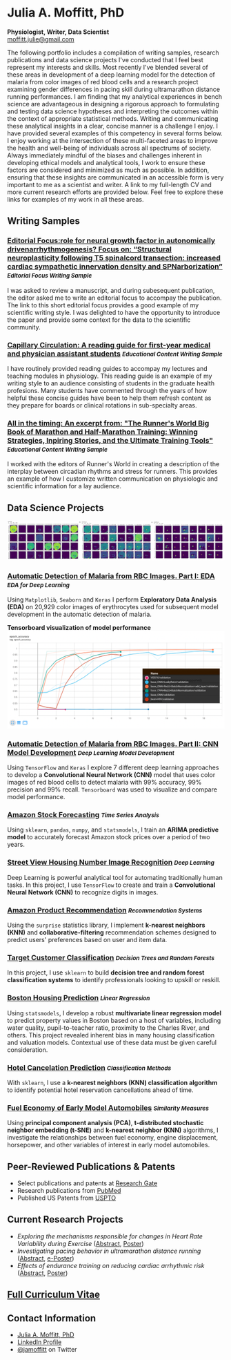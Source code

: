# Julia A. Moffitt, PhD
**Physiologist, Writer, Data Scientist**<br />
[moffitt.julie@gmail.com](moffitt.julie@gmail.com)

The following portfolio includes a compilation of writing samples, research publications and data science projects I've conducted that I feel best represent my interests and skills.  Most recently I've blended several of these areas in development of a deep learning model for the detection of malaria from color images of red blood cells and a research project examining gender differences in pacing skill during ultramarathon distance running performances. I am finding that my analytical experiences in bench science are advantageous in designing a rigorous approach to formulating and testing data science hypotheses and interpreting the outcomes within the context of appropriate statistical methods.  Writing and communicating these analytical insights in a clear, concise manner is a challenge I enjoy. I have provided several examples of this competency in several forms below.  I enjoy working at the intersection of these multi-faceted areas to improve the health and well-being of individuals across all spectrums of society.  Always immediately mindful of the biases and challenges inherent in developing ethical models and analytical tools, I work to ensure these factors are considered and minimized as much as possible.  In addition, ensuring that these insights are communicated in an accessible form is very important to me as a scientist and writer.  A link to my full-length CV and more current research efforts are provided below. Feel free to explore these links for examples of my work in all these areas. 

## Writing Samples

### [Editorial Focus:role for neural growth factor in autonomically drivenarrhythmogenesis? Focus on: “Structural neuroplasticity following T5 spinalcord transection: increased cardiac sympathetic innervation density and SPNarborization”](https://github.com/jamoffitt67/jamoffitt67.github.io/blob/5d7438652e2e08a79966cc3d0b90420c5b503372/ajpregu.00524.2010.pdf) <i style="font-size:0.8em">Editorial Focus Writing Sample</i> 
I was asked to review a manuscript, and during subesequent publication, the editor asked me to write an editorial focus to accompay the publication.  The link to this short editorial focus provides a good example of my scientific writing style. I was delighted to have the opportunity to introduce the paper and provide some context for the data to the scientific community.

### [Capillary Circulation:  A reading guide for first-year medical and physician assistant students](https://github.com/jamoffitt67/jamoffitt67.github.io/blob/5d7438652e2e08a79966cc3d0b90420c5b503372/Capillary%20Circulation%20Handout.pdf) <i style="font-size:0.8em">Educational Content Writing Sample</i> 
I have routinely provided reading guides to accompay my lectures and teaching modules in physiology.  This reading guide is an example of my writing style to an audience consisting of students in the graduate health profesions.  Many students have commented through the years of how helpful these concise guides have been to help them refresh content as they prepare for boards or clinical rotations in sub-specialty areas.

### [All in the timing: An excerpt from: "The Runner's World Big Book of Marathon and Half-Marathon Training: Winning Strategies, Inpiring Stories, and the Ultimate Training Tools"](https://github.com/jamoffitt67/jamoffitt67.github.io/blob/5d7438652e2e08a79966cc3d0b90420c5b503372/LaySample.png) <i style="font-size:0.8em">Educational Content Writing Sample</i> 
I worked with the editors of Runner's World in creating a description of the interplay between circadian rhythms and stress for runners.  This provides an example of how I customize written communication on physiologic and scientific information for a lay audience.


## Data Science Projects 

![Activation maps](ActivationMaps.png)

### [Automatic Detection of Malaria from RBC Images.  Part I: EDA](https://github.com/jamoffitt67/jamoffitt67.github.io/blob/a021c5adb71bfac327e102c103356a7a6bcd2559/Optimization%20of%20a%20CNN%20model%20for%20detection%20of%20malaria%20in%20erythrocytes.%20%20Part%20I_Exploratory%20Data%20Analysis%20(1).ipynb) <i style="font-size:0.8em">EDA for Deep Learning</i>
Using `Matplotlib`, `Seaborn` and `Keras` I perform **Exploratory Data Analysis (EDA)** on 20,929 color images of erythrocytes used for subsequent model development in the automatic detection of malaria. 

**Tensorboard visualization of model performance**
![Tensorboard visualization](Picture1.png)

### [Automatic Detection of Malaria from RBC Images.  Part II: CNN Model Development](https://github.com/jamoffitt67/jamoffitt67.github.io/blob/974c7d04093a7f83f8ea494899bd4c545619d3f3/Part%20II_Optimization%20of%20CNN%20model%20for%20automatic%20detection%20of%20malaria.ipynb) <i style="font-size:0.8em">Deep Learning Model Development</i> 
Using `TensorFlow` and `Keras` I explore 7 different deep learning approaches to develop a **Convolutional Neural Network (CNN)** model that uses color images of red blood cells to detect malaria with 99% accuracy, 99% precision and 99% recall. `Tensorboard` was used to visualize and compare model performance.

### [Amazon Stock Forecasting](https://github.com/jamoffitt67/jamoffitt67.github.io/blob/ad1f0adbf8dcf670e4a7a550b551cbde5f0ed41d/Amazon_Stock_Project_Time_Series_PF.ipynb) <i style="font-size:0.8em">Time Series Analysis</i>
Using `sklearn`, `pandas`, `numpy`, and `statsmodels`, I train
an **ARIMA predictive model** to accurately forecast Amazon stock
prices over a period of two years.

### [Street View Housing Number Image Recognition](https://github.com/jamoffitt67/jamoffitt67.github.io/blob/f3524873b9821502743b54be20b181b5c8dfd339/CNN_Project_SVHN_PF.ipynb) <i style="font-size:0.8em">Deep Learning</i>
Deep Learning is powerful analytical tool for automating
traditionally human tasks. In this project, I use `TensorFlow` to
create and train a **Convolutional Neural Network (CNN)** to
recognize digits in images.

### [Amazon Product Recommendation](https://github.com/jamoffitt67/jamoffitt67.github.io/blob/237f3589eb018c249bc148b62274d389c595a264/Amazon_Recommendation_System_PF.ipynb) <i style="font-size:0.8em">Recommendation Systems</i>
Using the `surprise` statistics library, I implement **k-nearest
neighbors (KNN)** and **collaborative-filtering** recommendation
schemes designed to predict users' preferences based on user and
item data.

### [Target Customer Classification](https://github.com/jamoffitt67/jamoffitt67.github.io/blob/0f563df8428e368fee922da06b9c75684142f635/Classification_Decision_Tree_Random_Forests_PF.ipynb) <i style="font-size:0.8em">Decision Trees and Random Forests</i>
In this project, I use `sklearn` to build **decision tree and random
forest classification systems** to identify professionals looking to
upskill or reskill.

### [Boston Housing Prediction](https://github.com/jamoffitt67/jamoffitt67.github.io/blob/3b4945b507e96735f04cc0ea0c967ea7c3fca7c1/Boston_house_price_prediction_pf%20(1).ipynb) <i style="font-size:0.8em">Linear Regression</i>
Using `statsmodels`, I develop a robust **multivariate linear
regression model** to predict property values in Boston based on a
host of variables, including water quality, pupil-to-teacher ratio,
proximity to the Charles River, and others. This project revealed inherent bias in many housing classification and valuation models. Contextual use of these data must be given careful consideration.

### [Hotel Cancelation Prediction](https://github.com/jamoffitt67/jamoffitt67.github.io/blob/911d9bfa8e69cacd34581273895c59a583cee566/Project_Classification_Hotel_Cancelation_PF%20(1).ipynb) <i style="font-size:0.8em">Classification Methods</i>
With `sklearn`, I use a **k-nearest neighbors (KNN) classification
algorithm** to identify potential hotel reservation cancellations
ahead of time.

### [Fuel Economy of Early Model Automobiles](https://github.com/jamoffitt67/jamoffitt67.github.io/blob/668415aa6991a606b6be1dfb3ca4f5193e4477ba/PCA_tSNE_MPG_explore_PF.ipynb) <i style="font-size:0.8em">Similarity Measures</i>
Using **principal component analysis (PCA)**, **t-distributed stochastic neighbor embedding (t-SNE)** and
**k-nearest neighbor (KNN)** algorithms, I investigate the
relationships between fuel economy, engine displacement, horsepower,
and other variables of interest in early model automobiles.

## Peer-Reviewed Publications & Patents

- Select publications and patents at [Research Gate](https://www.researchgate.net/profile/Julia-Moffitt/research)
- Research publications from [PubMed](https://pubmed.ncbi.nlm.nih.gov/?term=(cardio)%20AND%20(Moffitt%2C%20JA%5BAuthor%5D)&sort=date)
- Published US Patents from [USPTO](https://patft.uspto.gov/netacgi/nph-Parser?Sect1=PTO2&Sect2=HITOFF&p=1&u=%2Fnetahtml%2FPTO%2Fsearch-bool.html&r=0&f=S&l=50&TERM1=Moffitt&FIELD1=INNM&co1=AND&TERM2=Cardiac+Pacemakers&FIELD2=ASNM&d=PTXT)

## Current Research Projects
- *Exploring the mechanisms responsible for changes in Heart Rate Variability during Exercise* ([Abstract](https://digitalcommons.wku.edu/ijesab/vol11/iss7/36/), [Poster](https://github.com/jamoffitt67/jamoffitt67.github.io/blob/96c91f6bcc84fdfd34c489776dfc8f3d402456c4/Stevens%20Pham%20Le%20CSACSM%20Poster%20.pdf))
- *Investigating pacing behavior in ultramarathon distance running* ([Abstract](https://journals.lww.com/acsm-msse/Fulltext/2021/08001/Women_Pace_Better_Than_Men_In_A_100_mile_Distance.108.aspx), [e-Poster](https://github.com/jamoffitt67/jamoffitt67.github.io/blob/0805888d0e508bc704e7452c6fb738d92110e5fd/ACSM%20Conference%20Poster%20FINAL%202021.pdf))
- *Effects of endurance training on reducing cardiac arrhythmic risk* ([Abstract](https://journals.lww.com/acsm-msse/Fulltext/2014/05001/Exercise_Training_Results_in_Reduced_Arrhythmic.2024.aspx), [Poster](https://github.com/jamoffitt67/jamoffitt67.github.io/blob/d5afde8a79ee271431fb3bdc76443fdfc5bea512/ACSM%202014%20Poster.pdf))

## [Full Curriculum Vitae](https://github.com/jamoffitt67/jamoffitt67.github.io/blob/672a32af6b2ffd85bac03411726a87a25915b26e/JuliaAMoffittCV%20Current%202.5.22.pdf)


## Contact Information
- [Julia A. Moffitt, PhD](mailto:moffitt.julie@gmail.com)
- [LinkedIn Profile](https://www.linkedin.com/in/julia-moffitt-2014a53/)
- [@jamoffitt](https://twitter.com/jamoffitt) on Twitter
